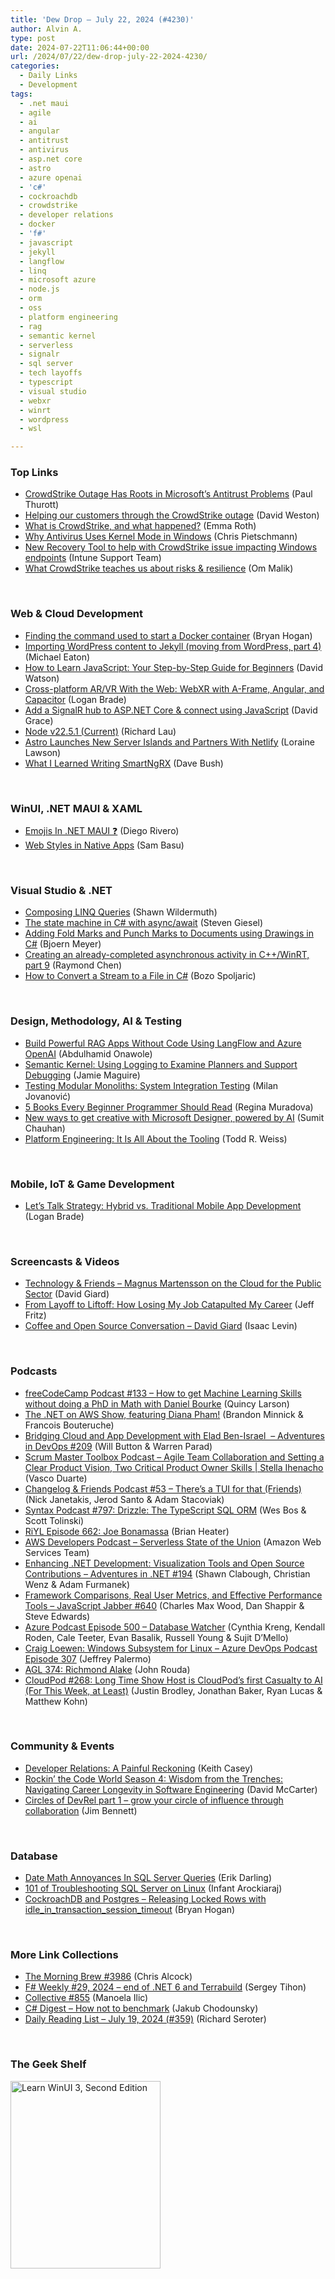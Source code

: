 ```yaml
---
title: 'Dew Drop – July 22, 2024 (#4230)'
author: Alvin A.
type: post
date: 2024-07-22T11:06:44+00:00
url: /2024/07/22/dew-drop-july-22-2024-4230/
categories:
  - Daily Links
  - Development
tags:
  - .net maui
  - agile
  - ai
  - angular
  - antitrust
  - antivirus
  - asp.net core
  - astro
  - azure openai
  - 'c#'
  - cockroachdb
  - crowdstrike
  - developer relations
  - docker
  - 'f#'
  - javascript
  - jekyll
  - langflow
  - linq
  - microsoft azure
  - node.js
  - orm
  - oss
  - platform engineering
  - rag
  - semantic kernel
  - serverless
  - signalr
  - sql server
  - tech layoffs
  - typescript
  - visual studio
  - webxr
  - winrt
  - wordpress
  - wsl

---
```

### <a name="top"></a>Top Links

  * <a href="https://www.thurrott.com/cloud/305830/crowdstrike-outage-has-roots-in-microsofts-antitrust-problems" target="_blank" rel="noopener">CrowdStrike Outage Has Roots in Microsoft’s Antitrust Problems</a> (Paul Thurott)
  * <a href="https://blogs.microsoft.com/blog/2024/07/20/helping-our-customers-through-the-crowdstrike-outage/" target="_blank" rel="noopener">Helping our customers through the CrowdStrike outage</a> (David Weston)
  * <a href="https://www.theverge.com/2024/7/19/24201864/crowdstrike-outage-explained-microsoft-windows-bsod" target="_blank" rel="noopener">What is CrowdStrike, and what happened?</a> (Emma Roth)
  * <a href="https://build5nines.com/why-antivirus-uses-kernel-mode-in-windows/" target="_blank" rel="noopener">Why Antivirus Uses Kernel Mode in Windows</a> (Chris Pietschmann)
  * <a href="https://techcommunity.microsoft.com/t5/intune-customer-success/new-recovery-tool-to-help-with-crowdstrike-issue-impacting/ba-p/4196959" target="_blank" rel="noopener">New Recovery Tool to help with CrowdStrike issue impacting Windows endpoints</a> (Intune Support Team)
  * <a href="https://om.co/2024/07/20/what-crowdstrike-crisis-teaches-us-about-risks-resilience/" target="_blank" rel="noopener">What CrowdStrike teaches us about risks & resilience</a> (Om Malik)

&nbsp;

### <a name="web"></a>Web & Cloud Development

  * <a href="https://nodogmablog.bryanhogan.net/2024/07/finding-the-command-used-to-start-a-docker-container/" target="_blank" rel="noopener">Finding the command used to start a Docker container</a> (Bryan Hogan)
  * <a href="https://samestuffdifferentday.net/2024/07/20/how-i-moved-away-from-wordpress-part4/" target="_blank" rel="noopener">Importing WordPress content to Jekyll (moving from WordPress, part 4)</a> (Michael Eaton)
  * <a href="https://blog.jetbrains.com/webstorm/2024/07/how-to-learn-javascript/" target="_blank" rel="noopener">How to Learn JavaScript: Your Step-by-Step Guide for Beginners</a> (David Watson)
  * <a href="https://ionic.io/blog/cross-platform-ar-vr-with-the-web-webxr-with-a-frame-angular-and-capacitor" target="_blank" rel="noopener">Cross-platform AR/VR With the Web: WebXR with A-Frame, Angular, and Capacitor</a> (Logan Brade)
  * <a href="https://www.roundthecode.com/dotnet-tutorials/add-signalr-hub-aspnet-core-connect-using-javascript" target="_blank" rel="noopener">Add a SignalR hub to ASP.NET Core & connect using JavaScript</a> (David Grace)
  * <a href="https://nodejs.org/en/blog/release/v22.5.1" target="_blank" rel="noopener">Node v22.5.1 (Current)</a> (Richard Lau)
  * <a href="https://thenewstack.io/astro-launches-new-server-islands-and-partners-with-netlify/" target="_blank" rel="noopener">Astro Launches New Server Islands and Partners With Netlify</a> (Loraine Lawson)
  * <a href="https://davembush.medium.com/what-i-learned-writing-smartngrx-a1b9da872cd6?source=rss-8d43998be36d------2" target="_blank" rel="noopener">What I Learned Writing SmartNgRX</a> (Dave Bush)

&nbsp;

### <a name="silverlight"></a>WinUI, .NET MAUI & XAML

  * <a href="https://grialkit.com/blog/emojis-in-net-maui" target="_blank" rel="noopener">Emojis In .NET MAUI ❓</a> (Diego Rivero)
  * <a href="https://www.telerik.com/blogs/web-styles-native-apps" target="_blank" rel="noopener">Web Styles in Native Apps</a> (Sam Basu)

&nbsp;

### <a name="dotnet"></a>Visual Studio & .NET

  * <a href="https://wildermuth.com/2024/07/20/composing-linq-queries/" target="_blank" rel="noopener">Composing LINQ Queries</a> (Shawn Wildermuth)
  * <a href="https://steven-giesel.com/blogPost/720a48fd-0abe-4c32-83ac-26926d501895" target="_blank" rel="noopener">The state machine in C# with async/await</a> (Steven Giesel)
  * <a href="https://www.textcontrol.com/blog/2024/07/19/adding-fold-marks-and-punch-marks-to-documents-using-drawings-in-csharp/" target="_blank" rel="noopener">Adding Fold Marks and Punch Marks to Documents using Drawings in C#</a> (Bjoern Meyer)
  * <a href="https://devblogs.microsoft.com/oldnewthing/20240719-00/?p=109980" target="_blank" rel="noopener">Creating an already-completed asynchronous activity in C++/WinRT, part 9</a> (Raymond Chen)
  * <a href="https://code-maze.com/csharp-convert-a-stream-to-a-file/" target="_blank" rel="noopener">How to Convert a Stream to a File in C#</a> (Bozo Spoljaric)

&nbsp;

### <a name="design"></a>Design, Methodology, AI & Testing

  * <a href="https://techcommunity.microsoft.com/t5/educator-developer-blog/build-powerful-rag-apps-without-code-using-langflow-and-azure/ba-p/4193542" target="_blank" rel="noopener">Build Powerful RAG Apps Without Code Using LangFlow and Azure OpenAI</a> (Abdulhamid Onawole)
  * <a href="https://jamiemaguire.net/index.php/2024/07/20/semantic-kernel-using-logging-to-examine-planners-and-support-debugging/?utm_source=rss&utm_medium=rss&utm_campaign=semantic-kernel-using-logging-to-examine-planners-and-support-debugging" target="_blank" rel="noopener">Semantic Kernel: Using Logging to Examine Planners and Support Debugging</a> (Jamie Maguire)
  * <a href="https://www.milanjovanovic.tech/blog/testing-modular-monoliths-system-integration-testing" target="_blank" rel="noopener">Testing Modular Monoliths: System Integration Testing</a> (Milan Jovanović)
  * <a href="https://blog.jetbrains.com/education/2024/07/19/5-books-every-beginner-programmer-should-read/" target="_blank" rel="noopener">5 Books Every Beginner Programmer Should Read</a> (Regina Muradova)
  * <a href="https://www.microsoft.com/en-us/microsoft-365/blog/2024/07/17/new-ways-to-get-creative-with-microsoft-designer-powered-by-ai/" target="_blank" rel="noopener">New ways to get creative with Microsoft Designer, powered by AI</a> (Sumit Chauhan)
  * <a href="https://thenewstack.io/platform-engineering-it-is-all-about-the-tooling/" target="_blank" rel="noopener">Platform Engineering: It Is All About the Tooling</a> (Todd R. Weiss)

&nbsp;

### <a name="mobile"></a>Mobile, IoT & Game Development

  * <a href="https://ionic.io/blog/lets-talk-strategy-hybrid-vs-traditional-mobile-app-development" target="_blank" rel="noopener">Let’s Talk Strategy: Hybrid vs. Traditional Mobile App Development</a> (Logan Brade)

&nbsp;

### <a name="videos"></a>Screencasts & Videos

  * <a href="https://davidgiard.com/magnus-martensson-on-the-cloud-for-the-public-sector" target="_blank" rel="noopener">Technology & Friends &#8211; Magnus Martensson on the Cloud for the Public Sector</a> (David Giard)
  * <a href="http://www.youtube.com/watch?v=uuEXG5897EQ" target="_blank" rel="noopener">From Layoff to Liftoff: How Losing My Job Catapulted My Career</a> (Jeff Fritz)
  * <a href="http://www.youtube.com/watch?v=Jq78NQ3Z9FI" target="_blank" rel="noopener">Coffee and Open Source Conversation &#8211; David Giard</a> (Isaac Levin)

&nbsp;

### <a name="podcasts"></a>Podcasts

  * <a href="https://www.freecodecamp.org/news/how-to-get-machine-learning-skills-without-doing-a-phd-in-math-podcast-133-with-daniel-bourke/" target="_blank" rel="noopener">freeCodeCamp Podcast #133 &#8211; How to get Machine Learning Skills without doing a PhD in Math with Daniel Bourke</a> (Quincy Larson)
  * <a href="https://art19.com/shows/net-on-aws/episodes/40c9ed2d-bfb8-42d9-8e79-cd136a8c4e2a" target="_blank" rel="noopener">The .NET on AWS Show, featuring Diana Pham!</a> (Brandon Minnick & Francois Bouteruche)
  * <a href="https://www.spreaker.com/episode/bridging-cloud-and-app-development-with-elad-ben-israel-devops-209--60743163" target="_blank" rel="noopener">Bridging Cloud and App Development with Elad Ben-Israel  &#8211; Adventures in DevOps #209</a> (Will Button & Warren Parad)
  * <a href="https://scrummastertoolbox.libsyn.com/agile-team-collaboration-and-setting-a-clear-product-vision-two-critical-product-owner-skills-stella-ihenacho" target="_blank" rel="noopener">Scrum Master Toolbox Podcast &#8211; Agile Team Collaboration and Setting a Clear Product Vision, Two Critical Product Owner Skills | Stella Ihenacho</a> (Vasco Duarte)
  * <a href="https://changelog.com/friends/53" target="_blank" rel="noopener">Changelog & Friends Podcast #53 &#8211; There’s a TUI for that (Friends)</a> (Nick Janetakis, Jerod Santo & Adam Stacoviak)
  * <a href="https://syntax.fm/797" target="_blank" rel="noopener">Syntax Podcast #797: Drizzle: The TypeScript SQL ORM</a> (Wes Bos & Scott Tolinski)
  * <a href="https://shows.acast.com/riyl/episodes/joe-bonamassa" target="_blank" rel="noopener">RiYL Episode 662: Joe Bonamassa</a> (Brian Heater)
  * <a href="https://soundcloud.com/awsdevelopers/serverless-state-of-the-union" target="_blank" rel="noopener">AWS Developers Podcast &#8211; Serverless State of the Union</a> (Amazon Web Services Team)
  * <a href="https://www.spreaker.com/episode/enhancing-net-development-visualization-tools-and-open-source-contributions-net-194--60716015" target="_blank" rel="noopener">Enhancing .NET Development: Visualization Tools and Open Source Contributions &#8211; Adventures in .NET #194</a> (Shawn Clabough, Christian Wenz & Adam Furmanek)
  * <a href="https://www.spreaker.com/episode/framework-comparisons-real-user-metrics-and-effective-performance-tools-jsj-640--60716016" target="_blank" rel="noopener">Framework Comparisons, Real User Metrics, and Effective Performance Tools &#8211; JavaScript Jabber #640</a> (Charles Max Wood, Dan Shappir & Steve Edwards)
  * <a href="http://azpodcast.azurewebsites.net/post/Episode-500-Database-Watcher" target="_blank" rel="noopener">Azure Podcast Episode 500 &#8211; Database Watcher</a> (Cynthia Kreng, Kendall Roden, Cale Teeter, Evan Basalik, Russell Young & Sujit D&#8217;Mello)
  * <a href="http://feed.azuredevops.show/craig-loewen-windows-subsystem-for-linux-episode-307" target="_blank" rel="noopener">Craig Loewen: Windows Subsystem for Linux &#8211; Azure DevOps Podcast Episode 307</a> (Jeffrey Palermo)
  * <a href="https://www.ageekleader.com/agl-374-richmond-alake/" target="_blank" rel="noopener">AGL 374: Richmond Alake</a> (John Rouda)
  * <a href="https://tcpfm.castos.com/episodes/268-long-time-show-host-is-cloudpods-first-casualty-to-ai-for-this-week-at-least" target="_blank" rel="noopener">CloudPod #268: Long Time Show Host is CloudPod’s first Casualty to AI (For This Week, at Least)</a> (Justin Brodley, Jonathan Baker, Ryan Lucas & Matthew Kohn)

&nbsp;

### <a name="events"></a>Community & Events

  * <a href="https://caseysoftware.com/blog/developer-relations-a-painful-reckoning" target="_blank" rel="noopener">Developer Relations: A Painful Reckoning</a> (Keith Casey)
  * <a href="https://dotnettips.wordpress.com/2024/07/21/rockin-the-code-world-season-4-wisdom-from-the-trenches-navigating-career-longevity-in-software-engineering/" target="_blank" rel="noopener">Rockin’ the Code World Season 4: Wisdom from the Trenches: Navigating Career Longevity in Software Engineering</a> (David McCarter)
  * <a href="https://jimbobbennett.dev/blogs/circles-of-influence-1/" target="_blank" rel="noopener">Circles of DevRel part 1 &#8211; grow your circle of influence through collaboration</a> (Jim Bennett)

&nbsp;

### <a name="sql"></a>Database

  * <a href="https://erikdarling.com/date-math-annoyances-in-sql-server-queries/" target="_blank" rel="noopener">Date Math Annoyances In SQL Server Queries</a> (Erik Darling)
  * <a href="https://techcommunity.microsoft.com/t5/sql-server-support-blog/101-of-troubleshooting-sql-server-on-linux/ba-p/4195732" target="_blank" rel="noopener">101 of Troubleshooting SQL Server on Linux</a> (Infant Arockiaraj)
  * <a href="https://nodogmablog.bryanhogan.net/2024/07/cockroachdb-and-postgres-releasing-locked-rows-with-idle-in-transaction-session-timeout/" target="_blank" rel="noopener">CockroachDB and Postgres &#8211; Releasing Locked Rows with idle_in_transaction_session_timeout</a> (Bryan Hogan)

&nbsp;

### <a name="links"></a>More Link Collections

  * <a href="https://blog.cwa.me.uk/2024/07/22/the-morning-brew-3986/" target="_blank" rel="noopener">The Morning Brew #3986</a> (Chris Alcock)
  * <a href="https://sergeytihon.com/2024/07/20/f-weekly-29-2024-end-of-net-6-and-terrabuild/" target="_blank" rel="noopener">F# Weekly #29, 2024 – end of .NET 6 and Terrabuild</a> (Sergey Tihon)
  * <a href="https://tympanus.net/codrops/collective/collective-855/" target="_blank" rel="noopener">Collective #855</a> (Manoela Ilic)
  * <a href="https://newsletter.csharpdigest.net/p/not-benchmark" target="_blank" rel="noopener">C# Digest &#8211; How not to benchmark</a> (Jakub Chodounsky)
  * <a href="https://seroter.com/2024/07/19/daily-reading-list-july-19-2024-359/" target="_blank" rel="noopener">Daily Reading List – July 19, 2024 (#359)</a> (Richard Seroter)

&nbsp;

### <a name="shelf"></a>The Geek Shelf

[<img loading="lazy" decoding="async" class="alignnone size-medium wp-image-35259" src="/wp-content/uploads/2023/10/learnwinui3_2nd_300-240x300.png" alt="Learn WinUI 3, Second Edition" width="240" height="300" srcset="/wp-content/uploads/2023/10/learnwinui3_2nd_300-240x300.png 240w, /wp-content/uploads/2023/10/learnwinui3_2nd_300.png 300w" sizes="auto, (max-width: 240px) 100vw, 240px" />][1]

 [1]: https://www.amazon.com/dp/1805120069/